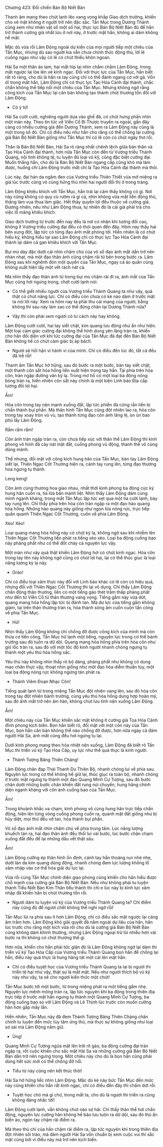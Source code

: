 




Chương 423: Đối chiến Bán Bộ Niết Bàn


Thanh âm mang theo chút lạnh lẽo vang vọng khắp Giao dịch trường, khiến cho vẻ mặt không ít người trở nên đặc sắc. Tấn Mục trong Dương Thành cũng xem như nhân vật số một số hai, thực lực Bán Bộ Niết Bàn đủ để hắn trở thành cường giả nhất lưu ở nơi này, ở trước mặt hắn, không ai dám không nể mặt.

Mặc dù vừa rồi Lâm Động ngoài dự kiến của mọi người tiếp một chiêu của Tấn Mục, nhưng dù sao người kia vẫn chưa chính thức động thủ, lời lẽ cuồng ngạo như vậy có lẽ có chút thiếu khôn ngoan.

Hải Sa một thân áo lam, hai mắt híp lại nhìn chằm chằm Lâm Động, trong mắt ngược lại lóe lên vẻ kinh ngạc. Đối với thực lực của Tấn Mục, hắn biết rất rõ ràng, cho dù là hắn ra tay cũng chỉ có thể đánh ngang cơ với gã. Vốn dĩ trong mắt hắn, Lâm Động chỉ có thực lực Tạo Hóa Cảnh đại thành, chắc chắn không thể tiếp nổi một chiêu của Tấn Mục. Nhưng không ngờ rằng công kích của Tấn Mục lại căn bản không tạo thành chút thương tổn đối với Lâm Động.

- Có ý tứ!

Hải Sa cười cười, nghiêng người dựa vào ghế đá, có chút hưng phấn nhìn một màn này. Theo tin tức về Viễn Cổ Bí Thược truyền ra ngoài, gần đây càng có nhiều cường giả đến Dương Thành, xem ra Lâm Động này cũng là một trong số đó. Chỉ có điều nếu như hắn cho rằng có thể chống lại cường giả Bán Bộ Niết Bàn giống như Tấn Mục thì có lẽ còn có chút ngây thơ rồi.

Thân là Bán Bộ Niết Bàn, Hải Sa rõ ràng nhất chênh lệch giữa bản thân và Tạo Hóa Cảnh đại thành, hơn nữa Tấn Mục còn đến từ Vương triều Thánh Quang, nội tình không tệ, tu luyện đủ loại vũ kỹ, cũng đặc biệt cường đại. Muốn thắng hắn, cho dù là Bán Bộ Niết Bàn ngang cấp cũng khó mà làm được, huống chi Lâm Động trước mắt chỉ là Tạo Hóa Cảnh đại thành mà thôi.

Lúc này, đại hán da ngăm đen của Vương triều Thiên Thiết vừa mở miệng ra giá lúc trước cũng vô cùng hứng thú nhìn hai người đối thị ở trong tràng.

Lâm Động khiêu khích với Tấn Mục, hắn trái lại cảm thấy không có gì. Nơi này cũng không có quy củ rườm rà gì cả, nhìn không vừa mắt liền động thủ, thắng làm vua thua làm giặc. Hết thảy quyền lợi đều thuộc về cường giả. Đương nhiên, nếu như Lâm Động thua, tự nhiên đó là cái giá phải trả cho việc lỗ mãng khiêu khích.

Giao dịch trường từ trước đến nay đều là nơi có nhân khí tương đối cao, không ít Vương triều cường đại đều có thói quen đến đây. Hôm nay thấy hai bên xung đột, lập tức có từng đạo ánh mắt phóng tới. Hiển nhiên là có chút hiếu kỳ, không hiểu tại sao Lâm Động chỉ có thực lực Tạo Hóa Cảnh đại thành lại dám cả gan khiêu khích với Tấn Mục.

Bụi mù dày đặc dưới cái nhìn chăm chú của vô số đạo ánh mắt dần trở nên nhàn nhạt, mà một đạo thân ảnh cũng chậm rãi từ bên trong bước ra. Lâm Động sau khi nghênh đón một quyền của Tấn Mục, ngay cả áo quần cũng không xuất hiện lấy một vết rách nát cả.

Mà nhìn thấy đạo thân ảnh từ trong bụi mù chậm rãi đi ra, ánh mắt của Tấn Mục cũng hơi ngưng trọng, chợt cười lạnh nói:

- Có thể giết nhiều người của Vương triều Thánh Quang ta như vậy, quả thật có chút năng lực. Chỉ có điều còn chưa có kẻ nào dám ở trước mặt ta nói lời này. Xem ra hôm nay ta phải thu cái mạng của ngươi, bằng không thì sau này làm sao có thể đứng chân tại Dương Thành nữa?

- Vậy thì còn phải xem ngươi có tư cách này hay không.

Lâm Động cười cười, hai tay siết chặt, kim quang lưu động như ẩn như hiện. Một loại cảm giác cường đại không thể hình dung yên lặng tràn ra, khiến cho hắn đối diện với khí tức cường đại của Tấn Mục đã đạt đến Bán Bộ Niết Bàn không hề có chút cảm giác bị áp bách.

- Ngươi sẽ hối hận vì hành vi của mình. Chỉ có điều đến lúc đó, tất cả đều đã trễ rồi!

Thanh âm Tấn Mục hờ hững, sau đó bước ra một bước, bàn tay siết chặt, một thanh côn sắt hỏa hồng liền xuất hiện trong tay hắn. Tại phía trên hỏa côn, tràn ngập đường vân kỳ lạ. Trong mơ hồ có một loại ba động nóng bỏng tràn ra, hiển nhiên côn sắt này chính là một kiện Linh bảo Địa cấp tương đối lợi hại.

Ầm!

Hỏa côn trong tay nện mạnh xuống đất, lập tức phiến đá cứng rắn liền bị chấn thành bụi phấn. Mà thân hình Tấn Mục cũng đột nhiên lao ra, hỏa côn trong tay xoay tròn vù vù, tạo thành từng đạo côn ảnh lăng lệ, ùn ùn bao phủ lấy Lâm Động.

Rầm rầm rầm!

Côn ảnh tràn ngập tràn ra, còn chưa tiếp xúc với thân thể Lâm Động thì kình phong vô hình đã cày nát mặt đất, cuồng phong vũ động, thanh thế vô cùng dũng mãnh.

Thế nhưng, đối mặt với công kích hung hãn của Tấn Mục, bàn tay Lâm Động siết lại, Thiên Ngạc Cốt Thương hiện ra, cánh tay rung lên, từng đạo thương hoa ngưng tụ thành.

Leng keng!

Côn ảnh cùng thương hoa giao nhau, nhất thời kình phong ba động cực kỳ hung hãn cuốn ra, tia lửa bắn mảnh liệt. Nhìn thấy Lâm Động dám cùng mình ngạnh kháng, trong mắt Tấn Mục lập tức xẹt qua một tia cười lạnh, bày tay rung lên. Chỉ thấy phía trên hỏa côn tràn ngập ra một đạo hào quang hỏa hồng. Những hào quang này giống như ngọn lửa nóng rực, trực tiếp quấn quanh Thiên Ngạc Cốt Thương, cuốn về phía Lâm Động.

Xèo! Xèo!

Loại quang mang hỏa hồng này có chút kỳ lạ, không ngờ sau khi nhiễm lên Thiên Ngạc Cốt Thương liền phát ra tiếng xèo xèo. Loại ba động cuồng bạo này phảng phất như có thể đốt cháy cả nguyên lực vậy.

Một màn như vậy quả thật khiến Lâm Động hơi có chút kinh ngạc. Hỏa côn trong tay tên này không ngờ cũng có chút lợi hại, lại có thể thúc giục là loại năng lượng kỳ lạ này.

- Grào!

Chỉ có điều loại xâm thực này đối với Linh bảo khác có lẽ còn có hiệu quả, nhưng đối với Thiên Ngạc Cốt Thương thì lại vô dụng. Chỉ thấy Lâm Động chấn động thân thương, liền có một tiếng gào thét trầm thấp phảng phất như đến từ Viễn Cổ từ thân thương vang vọng. Tiếng gầm này vừa dứt, quang mang hỏa hồng lập tức bị đánh tan. Mà dư lực của tiếng gầm không giảm, tại trên thân thương tràn ra, hóa thành sóng âm cuồn cuộn tấn công về phía Tấn Mục.

- Hừ!

Nhìn thấy Lâm Động không chỉ chống đỡ được công kích của mình mà còn thừa cơ tiến công, Tấn Mục hừ lạnh một tiếng, nguyên lực trong cơ thể bành trướng sau đó tuôn ra dữ dội. Quang mang hỏa hồng phía trên hỏa côn như gió lốc tràn ra, sau đó với một tốc độ kinh người nhanh chóng ngưng tụ thành một yêu thú hỏa hồng sắc.

Yêu thú này không nhìn thấy rõ bộ dáng, phảng phất như không có dung mạo chân thực vậy, thoạt nhìn giống như một đạo hỏa diễm thuần túy, một loại ba động nóng rực không ngừng tán phát ra.

- Thánh Viêm Đoạn Nhạc Côn!

Tiếng quát lạnh từ trong miệng Tấn Mục đột nhiên vang lên, sau đó hỏa côn trong tay đột nhiên bành trướng, cùng yêu thú hỏa hồng dung hợp hoàn mỹ, sau đó ánh mắt trở nên âm hàn, không chút lưu tình nện xuống Lâm Động.

Ầm!

Một chiêu này của Tấn Mục khiến sắc mặt không ít cường giả Tọa Hóa Cảnh đỉnh phong kịch biến. Bọn hắn biết rõ, đối mặt với một côn này của Tấn Mục, bọn hắn căn bản không thể nào chống đỡ được, hơn nữa ngay cả đám người Hải Sa, ánh mắt cũng đều hơi ngưng tụ lại.

Dưới kình phong mang theo hỏa nhiệt nện xuống, Lâm Động đã biết rõ Tấn Mục thi triển vũ kỹ Tạo Hóa Cấp, uy lực như thế quả thực là kinh người.

- Thánh Tượng Băng Thiên Chàng!

Lâm Động chân đạp Thái Thanh Du Thiên Bộ, nhanh chóng lui về phía sau. Nguyên lực trong cơ thể không hề giữ lại, thúc giục ra toàn bộ, nhanh chóng ở trước mặt ngưng tụ thành một đạo Quang Minh Cự Tượng, sau đó bước chân dưới những bước chân khiến đất rung núi chuyển, hung hăng chính diện ngạnh kháng với côn ảnh cuồng bạo của Tấn Mục.

Ầm!

Trong khoảnh khắc va chạm, kình phong vô cùng hung hãn trực tiếp chấn động, hiện lên từng vòng cuồng phong cuốn ra, quanh mặt đất giống như bị hủy diệt, mọi thứ đều vỡ tan, hóa thành bụi phấn.

Vô số đạo ánh mắt nhìn chăm chú về phía trung tâm. Lúc năng lượng khuếch tán ra, hai đạo thân ảnh đều thối lui vài bước, lúc bước chân chạm xuống đất đều để lại những dấu vết thật sâu.

Ầm!

Lâm Động cưỡng ép thân hình ổn định, cánh tay hắn thoáng run nhè nhẹ, dưới làn da kim quang dũng động, nhanh chóng đem lực lượng khổng lồ xâm nhập vào cơ thể hóa giải dư lực lại.

Vừa rồi cùng Tấn Mục chính diện giao phong cũng khiến cho hắn hiểu được chỗ mạnh của cường giả Bán Bộ Niết Bàn. Nếu như không phải tu luyện thành Tiểu Niết Bàn Kim Thân tiểu thành thì chỉ e lúc này bị kình lực xâm nhập đã khiến hắn bị chút thương tổn rồi.

- Ngươi dám tu luyện vũ kỹ của Vương triều Thánh Quang ta? Chỉ điểm này cũng đủ để ngươi chết không thể nghi ngờ rồi!

Tấn Mục lùi ra phía sau ít hơn Lâm Động, chỉ có điều sắc mặt ngược lại càng âm trầm hơn. Lâm Động khó giải quyết đã nằm ngoài dự liệu của hắn, hắn lúc trước cho rằng một kích vừa rồi cho dù là cường giả Bán Bộ Niết Bàn cũng không dám khinh thường, nhưng Lâm Động ngoại trừ lùi nhiều hơn vài bước ra thì không có chút thương thế gì.

Hơn nữa, khiến cho hắn phải tức giận đó là Lâm Động không ngờ lại dám thi triển vũ kỹ Tạo Hóa Cấp của Vương triều Thánh Quang bọn hắn để chống lại hắn, điều này quá thực là hung hăng tát một cái lên mặt hắn.

- Chỉ có điều tuyệt học của Vương triều Thánh Quang ta lại bị ngươi thi triển tệ hại như vậy, thật sự là mất mặt. Nếu như ngươi thích bộ vũ kỹ này như vậy, ta sẽ cho ngươi kiến thức một chút!

Tấn Mục bước tới một bước, từ trong miệng phát ra một tiếng gầm nhẹ. Nguyên lực mênh mông tràn ra, lập tức nguyên khí ba động trong thiên địa trực tiếp ở trước mặt hắn ngưng tụ thành một Quang Minh Cự Tượng, ba động cuồng bạo so với Lâm Động và Lê Thịnh lúc trước còn muốn cường hãn hơn gấp mấy lần.

Hiển nhiên, Tấn Mục này đã đem Thánh Tượng Băng Thiên Chàng chân chính tu luyện đến mức tùy tâm ứng thủ, mà thực sự không giống như loại sơ sài mà Lâm Động nắm giữ.

- Ùng!

Quang Minh Cự Tượng ngửa mặt lên trời rít gào, ba động cường đại tràn ngập ra, rốt cuộc khiến cho sắc mặt Hải Sa và những cường giả Bán Bộ Niết Bàn dần trở nên ngưng trọng. Một chiêu này cho dù là bọn hắn cũng phải dùng hết sức mới có thể chống đỡ nổi.

- Tiểu tử này cũng nên kết thúc thôi!

Hải Sa hờ hững liếc nhìn Lâm Động. Mặc dù kẻ này bức Tấn Mục đến mức này cũng khiến cho hắn rất kinh ngạc, chỉ có điều đến đây thì chấm dứt rồi.

- Tuyệt học chó má gì chứ, trong mắt ta, cho dù là ngươi thi triển ra cũng không đáng nhắc tới!

Lâm Động cười lạnh, vẫn không chút nào sợ hãi. Chỉ thấy thân thể hơi chấn động, nguyên lực cường hãn không hề bảo lưu tuôn ra dữ dội, sau đó thủ ấn biến ảo, ngón tay chậm rãi điểm ra.

Mà theo thủ chỉ của hắn chậm rãi điểm ra, lập tức nguyên khí trong thiên địa đột nhiên sôi trào, mà đám người Hải Sa vốn chuẩn bị xem cuộc vui thì sắc mặt cũng bởi vì điều này mà trở nên kịch biến.




